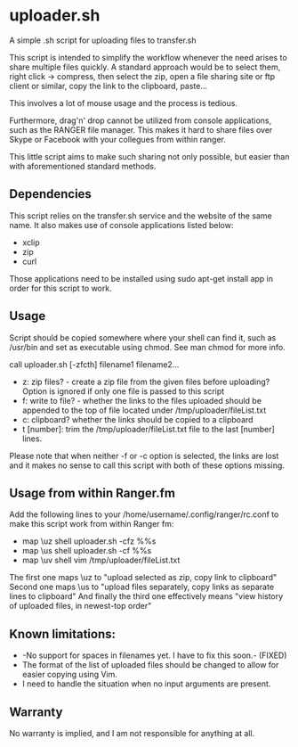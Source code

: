 # uploader.sh

A simple .sh script for uploading files to transfer.sh

This script is intended to simplify the workflow whenever the need arises to share multiple files quickly. A standard approach would be to
select them, right click -> compress, then select the zip, open a file sharing site or ftp client or similar, copy the link to the clipboard, paste...

This involves a lot of mouse usage and the process is tedious.

Furthermore, drag'n' drop cannot be utilized from console applications, such as the RANGER file manager. 
This makes it hard to share files over Skype or Facebook with your collegues from within ranger.

This little script aims to make such sharing not only possible, but easier than with aforementioned standard methods.

## Dependencies

This script relies on the transfer.sh service and the website of the same name. It also makes use of console applications listed below:

- xclip
- zip
- curl

Those applications need to be installed using sudo apt-get install app in order for this script to work.

## Usage

Script should be copied somewhere where your shell can find it, such as /usr/bin and set as executable using chmod. See man chmod for more info.

call uploader.sh [-zfcth] filename1 filename2...

- z: zip files? - create a zip file from the given files before uploading? Option is ignored if only one file is passed to this script
- f: write to file? - whether the links to the files uploaded should be appended to the top of file located under /tmp/uploader/fileList.txt
- c: clipboard? whether the links should be copied to a clipboard
- t [number]: trim the /tmp/uploader/fileList.txt file to the last [number] lines.

Please note that when neither -f or -c option is selected, the links are lost and it makes no sense to call this script with both of these options missing.



## Usage from within Ranger.fm

Add the following lines to your /home/username/.config/ranger/rc.conf to make this script work from within Ranger fm:

- map \uz shell uploader.sh -cfz %%s
- map \us shell uploader.sh -cf %%s
- map \uv shell vim /tmp/uploader/fileList.txt

The first one maps \uz to "upload selected as zip, copy link to clipboard"
Second one maps \us to "upload files separately, copy links as separate lines to clipboard"
And finally the third one effectively means "view history of uploaded files, in newest-top order"

## Known limitations:

- -No support for spaces in filenames yet. I have to fix this soon.- (FIXED)
- The format of the list of uploaded files should be changed to allow for easier copying using Vim.
- I need to handle the situation when no input arguments are present.

## Warranty

No warranty is implied, and I am not responsible for anything at all. 





